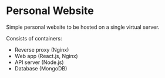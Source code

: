 # Personal Website

Simple personal website to be hosted on a single virtual server.

Consists of containers:

- Reverse proxy (Nginx)
- Web app (React.js, Nginx)
- API server (Node.js)
- Database (MongoDB)
